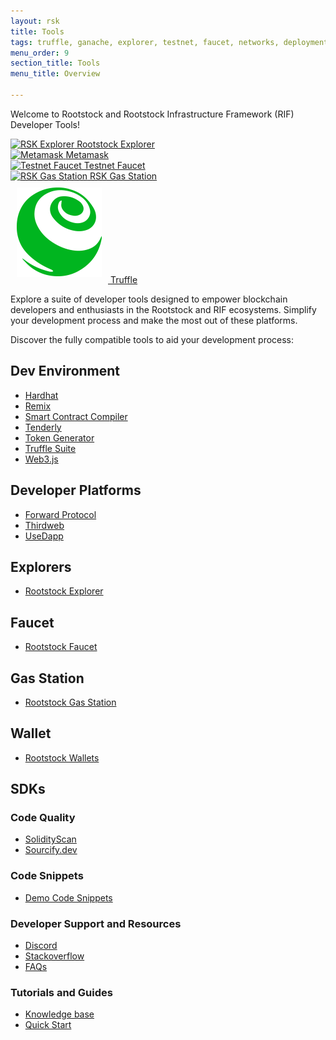 ```yaml
---
layout: rsk
title: Tools
tags: truffle, ganache, explorer, testnet, faucet, networks, deployment, gas-station, tools, rsk, ethereum, smart-contracts, install, get-started, how-to, wallets
menu_order: 9
section_title: Tools
menu_title: Overview

---
```

Welcome to Rootstock and Rootstock Infrastructure Framework (RIF) Developer Tools!


<div id="stats-carousel" class="owl-carousel owl-theme">
    <div class="item">
        <a href="https://explorer.rsk.co" target="blank">
        <img src="/assets/img/developer/explorer/explorer1.png" alt="RSK Explorer">
        <a class="company-name" href="https://explorer.rsk.co" target="blank">Rootstock Explorer</a>
    </a>
    </div>
    <div class="item">
        <a href="https://metamask.io" target="blank">
        <img src="/assets/img/metamask/metamask.png" alt="Metamask">
        <a class="company-name" href="https://metamask.io" target="blank">Metamask</a>
    </a>
    </div>
    <div class="item">
        <a href="https://faucet.testnet.rsk.co" target="blank">
        <img src="/assets/img/faucet/faucet1.png" alt="Testnet Faucet">
        <a class="company-name" href="https://faucet.testnet.rsk.co" target="blank">Testnet Faucet</a>
    </a>
    </div>
    <div class="item">
        <a href="https://rskgasstation.info" target="blank">
        <img src="/assets/img/gas-station/gas-station1.png" alt="RSK Gas Station">
        <a class="company-name" href="https://rskgasstation.info" target="blank">RSK Gas Station</a>
    </a>
    </div>
    <div class="item">
        <a href="/tools/truffle">
        <img src="/assets/img/home/6-Truffle.png" alt="Truffle" style="margin: 10px;">
        <a class="company-name" href="/tools/truffle">Truffle</a>
    </a>
    </div>
</div>


Explore a suite of developer tools designed to empower blockchain developers and enthusiasts in the Rootstock and RIF ecosystems. Simplify your development process and make the most out of these platforms. 

Discover the fully compatible tools to aid your development process:

## Dev Environment
- [Hardhat](https://dev.rootstock.io/kb/hardhat-setup-on-rsk/)
- [Remix](https://dev.rootstock.io/kb/remix-and-metamask-with-rsk-testnet/)
- [Smart Contract Compiler](https://dev.rootstock.io/kb/compile-smart-contracts-go/)
- [Tenderly](https://dev.rootstock.io/kb/build-with-tenderly/)
- [Token Generator](https://dev.rootstock.io/kb/create-a-token//)
- [Truffle Suite](https://dev.rootstock.io/kb/configure-truffle-to-rsk/)
- [Web3.js](https://dev.rootstock.io/kb/frontend-web3-local/)

## Developer Platforms
- [Forward Protocol](https://forwardprotocol.io/)
- [Thirdweb](https://thirdweb.com/)
- [UseDapp](https://usedapp.io/)

## Explorers
- [Rootstock Explorer](https://dev.rootstock.io/tools/explorer/)

## Faucet
- [Rootstock Faucet](https://dev.rootstock.io/tools/faucet/)

## Gas Station
- [Rootstock Gas Station](https://dev.rootstock.io/develop/apps/tools/gas-station/)

## Wallet
- [Rootstock Wallets](https://dev.rootstock.io/develop/wallet/use/)

## SDKs

### Code Quality
- [SolidityScan](https://solidityscan.com/)
- [Sourcify.dev](https://sourcify.dev)

### Code Snippets
- [Demo Code Snippets](https://github.com/rsksmart/demo-code-snippet)

### Developer Support and Resources
- [Discord](https://dev.rootstock.io/discord/)
- [Stackoverflow](https://stackoverflow.com/questions/tagged/rsk)
- [FAQs](https://dev.rootstock.io/kb/faqs/)

### Tutorials and Guides
- [Knowledge base](https://dev.rootstock.io/kb/)
- [Quick Start](https://dev.rootstock.io/guides/quickstart/)

